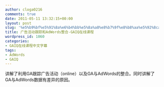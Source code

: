 ```yaml
---
author: cloga0216
comments: true
date: 2011-05-11 13:32:15+00:00
layout: post
slug: '%e5%b9%bf%e5%91%8a%e6%b4%bb%e5%8a%a8%e8%b7%9f%e8%b8%aa%e5%92%8cadwords%e6%95%b4%e5%90%88-gaiq%e5%9c%a8%e7%ba%bf%e8%af%be%e7%a8%8b'
title: 广告活动跟踪和AdWords整合-GAIQ在线课程
wordpress_id: 1060
categories:
- GAIQ在线课程中文字幕
tags:
- AdWords
- GAIQ
---
```


讲解了利用GA跟踪广告活动（online）以及GA与AdWords的整合。同时讲解了GA与AdWords数据有差异的原因。


